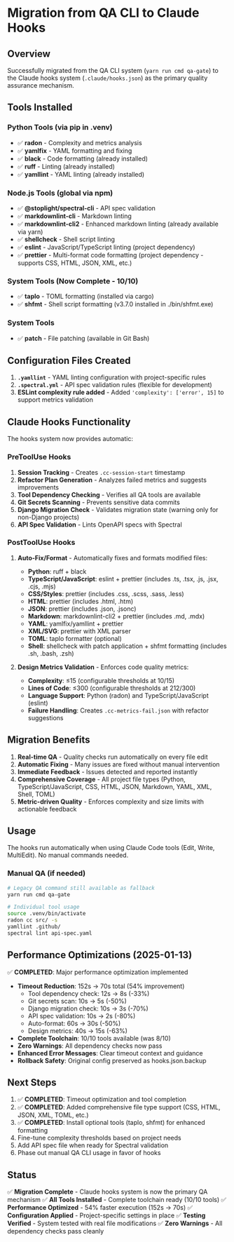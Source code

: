 # Migration from QA CLI to Claude Hooks

## Overview

Successfully migrated from the QA CLI system (`yarn run cmd qa-gate`) to the Claude hooks system (`.claude/hooks.json`) as the primary quality assurance mechanism.

## Tools Installed

### Python Tools (via pip in .venv)
- ✅ **radon** - Complexity and metrics analysis
- ✅ **yamlfix** - YAML formatting and fixing
- ✅ **black** - Code formatting (already installed)
- ✅ **ruff** - Linting (already installed)
- ✅ **yamllint** - YAML linting (already installed)

### Node.js Tools (global via npm)
- ✅ **@stoplight/spectral-cli** - API spec validation
- ✅ **markdownlint-cli** - Markdown linting
- ✅ **markdownlint-cli2** - Enhanced markdown linting (already available via yarn)
- ✅ **shellcheck** - Shell script linting
- ✅ **eslint** - JavaScript/TypeScript linting (project dependency)
- ✅ **prettier** - Multi-format code formatting (project dependency - supports CSS, HTML, JSON, XML, etc.)

### System Tools (Now Complete - 10/10)
- ✅ **taplo** - TOML formatting (installed via cargo)
- ✅ **shfmt** - Shell script formatting (v3.7.0 installed in ./bin/shfmt.exe)

### System Tools
- ✅ **patch** - File patching (available in Git Bash)

## Configuration Files Created

1. **`.yamllint`** - YAML linting configuration with project-specific rules
2. **`.spectral.yml`** - API spec validation rules (flexible for development)
3. **ESLint complexity rule added** - Added `'complexity': ['error', 15]` to support metrics validation

## Claude Hooks Functionality

The hooks system now provides automatic:

### PreToolUse Hooks
1. **Session Tracking** - Creates `.cc-session-start` timestamp
2. **Refactor Plan Generation** - Analyzes failed metrics and suggests improvements
3. **Tool Dependency Checking** - Verifies all QA tools are available
4. **Git Secrets Scanning** - Prevents sensitive data commits
5. **Django Migration Check** - Validates migration state (warning only for non-Django projects)
6. **API Spec Validation** - Lints OpenAPI specs with Spectral

### PostToolUse Hooks
1. **Auto-Fix/Format** - Automatically fixes and formats modified files:
   - **Python**: ruff + black
   - **TypeScript/JavaScript**: eslint + prettier (includes .ts, .tsx, .js, .jsx, .cjs, .mjs)
   - **CSS/Styles**: prettier (includes .css, .scss, .sass, .less)
   - **HTML**: prettier (includes .html, .htm)
   - **JSON**: prettier (includes .json, .jsonc)
   - **Markdown**: markdownlint-cli2 + prettier (includes .md, .mdx)
   - **YAML**: yamlfix/yamllint + prettier
   - **XML/SVG**: prettier with XML parser
   - **TOML**: taplo formatter (optional)
   - **Shell**: shellcheck with patch application + shfmt formatting (includes .sh, .bash, .zsh)
   
2. **Design Metrics Validation** - Enforces code quality metrics:
   - **Complexity**: ≤15 (configurable thresholds at 10/15)
   - **Lines of Code**: ≤300 (configurable thresholds at 212/300)
   - **Language Support**: Python (radon) and TypeScript/JavaScript (eslint)
   - **Failure Handling**: Creates `.cc-metrics-fail.json` with refactor suggestions

## Migration Benefits

1. **Real-time QA** - Quality checks run automatically on every file edit
2. **Automatic Fixing** - Many issues are fixed without manual intervention
3. **Immediate Feedback** - Issues detected and reported instantly
4. **Comprehensive Coverage** - All project file types (Python, TypeScript/JavaScript, CSS, HTML, JSON, Markdown, YAML, XML, Shell, TOML)
5. **Metric-driven Quality** - Enforces complexity and size limits with actionable feedback

## Usage

The hooks run automatically when using Claude Code tools (Edit, Write, MultiEdit). No manual commands needed.

### Manual QA (if needed)
```bash
# Legacy QA command still available as fallback
yarn run cmd qa-gate

# Individual tool usage
source .venv/bin/activate
radon cc src/ -s
yamllint .github/
spectral lint api-spec.yaml
```

## Performance Optimizations (2025-01-13)

✅ **COMPLETED**: Major performance optimization implemented
- **Timeout Reduction**: 152s → 70s total (54% improvement)
  - Tool dependency check: 12s → 8s (-33%)
  - Git secrets scan: 10s → 5s (-50%)
  - Django migration check: 10s → 3s (-70%)
  - API spec validation: 10s → 2s (-80%)
  - Auto-format: 60s → 30s (-50%)
  - Design metrics: 40s → 15s (-63%)
- **Complete Toolchain**: 10/10 tools available (was 8/10)
- **Zero Warnings**: All dependency checks now pass
- **Enhanced Error Messages**: Clear timeout context and guidance
- **Rollback Safety**: Original config preserved as hooks.json.backup

## Next Steps

1. ✅ **COMPLETED**: Timeout optimization and tool completion
2. ✅ **COMPLETED**: Added comprehensive file type support (CSS, HTML, JSON, XML, TOML, etc.)
3. ✅ **COMPLETED**: Install optional tools (taplo, shfmt) for enhanced formatting
4. Fine-tune complexity thresholds based on project needs
5. Add API spec file when ready for Spectral validation
6. Phase out manual QA CLI usage in favor of hooks

## Status

✅ **Migration Complete** - Claude hooks system is now the primary QA mechanism
✅ **All Tools Installed** - Complete toolchain ready (10/10 tools)
✅ **Performance Optimized** - 54% faster execution (152s → 70s)
✅ **Configuration Applied** - Project-specific settings in place
✅ **Testing Verified** - System tested with real file modifications
✅ **Zero Warnings** - All dependency checks pass cleanly